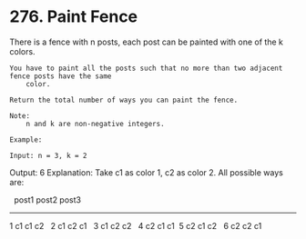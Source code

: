 # 276. Paint Fence

There is a fence with n posts, each post can be painted with one of the k colors.

    You have to paint all the posts such that no more than two adjacent fence posts have the same
        color.

    Return the total number of ways you can paint the fence.

    Note:
        n and k are non-negative integers.

    Example:

    Input: n = 3, k = 2
Output: 6
Explanation: Take c1 as color 1, c2 as color 2. All possible ways are:

            post1  post2  post3
 -----      -----  -----  -----
   1         c1     c1     c2
   2         c1     c2     c1
   3         c1     c2     c2
   4         c2     c1     c1 
   5         c2     c1     c2
   6         c2     c2     c1